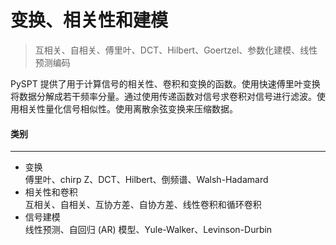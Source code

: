 # 变换、相关性和建模
> 互相关、自相关、傅里叶、DCT、Hilbert、Goertzel、参数化建模、线性预测编码

PySPT 提供了用于计算信号的相关性、卷积和变换的函数。使用快速傅里叶变换将数据分解成若干频率分量。通过使用传递函数对信号求卷积对信号进行滤波。使用相关性量化信号相似性。使用离散余弦变换来压缩数据。
#### 类别
***
- 变换  
傅里叶、chirp Z、DCT、Hilbert、倒频谱、Walsh-Hadamard  
- 相关性和卷积  
互相关、自相关、互协方差、自协方差、线性卷积和循环卷积
- 信号建模  
线性预测、自回归 (AR) 模型、Yule-Walker、Levinson-Durbin
